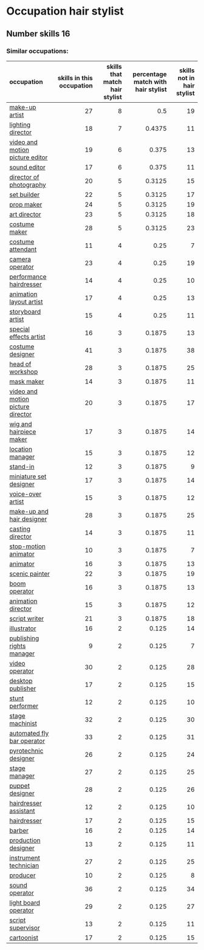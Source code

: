 # Occupation hair stylist
## Number skills 16
### Similar occupations:
| occupation                                                                |   skills in this occupation |   skills that match hair stylist |   percentage match with hair stylist |   skills not in hair stylist |
|:--------------------------------------------------------------------------|----------------------------:|---------------------------------:|-------------------------------------:|-----------------------------:|
| [make-up artist](make-up_artist.md)                                       |                          27 |                                8 |                               0.5    |                           19 |
| [lighting director](lighting_director.md)                                 |                          18 |                                7 |                               0.4375 |                           11 |
| [video and motion picture editor](video_and_motion_picture_editor.md)     |                          19 |                                6 |                               0.375  |                           13 |
| [sound editor](sound_editor.md)                                           |                          17 |                                6 |                               0.375  |                           11 |
| [director of photography](director_of_photography.md)                     |                          20 |                                5 |                               0.3125 |                           15 |
| [set builder](set_builder.md)                                             |                          22 |                                5 |                               0.3125 |                           17 |
| [prop maker](prop_maker.md)                                               |                          24 |                                5 |                               0.3125 |                           19 |
| [art director](art_director.md)                                           |                          23 |                                5 |                               0.3125 |                           18 |
| [costume maker](costume_maker.md)                                         |                          28 |                                5 |                               0.3125 |                           23 |
| [costume attendant](costume_attendant.md)                                 |                          11 |                                4 |                               0.25   |                            7 |
| [camera operator](camera_operator.md)                                     |                          23 |                                4 |                               0.25   |                           19 |
| [performance hairdresser](performance_hairdresser.md)                     |                          14 |                                4 |                               0.25   |                           10 |
| [animation layout artist](animation_layout_artist.md)                     |                          17 |                                4 |                               0.25   |                           13 |
| [storyboard artist](storyboard_artist.md)                                 |                          15 |                                4 |                               0.25   |                           11 |
| [special effects artist](special_effects_artist.md)                       |                          16 |                                3 |                               0.1875 |                           13 |
| [costume designer](costume_designer.md)                                   |                          41 |                                3 |                               0.1875 |                           38 |
| [head of workshop](head_of_workshop.md)                                   |                          28 |                                3 |                               0.1875 |                           25 |
| [mask maker](mask_maker.md)                                               |                          14 |                                3 |                               0.1875 |                           11 |
| [video and motion picture director](video_and_motion_picture_director.md) |                          20 |                                3 |                               0.1875 |                           17 |
| [wig and hairpiece maker](wig_and_hairpiece_maker.md)                     |                          17 |                                3 |                               0.1875 |                           14 |
| [location manager](location_manager.md)                                   |                          15 |                                3 |                               0.1875 |                           12 |
| [stand-in](stand-in.md)                                                   |                          12 |                                3 |                               0.1875 |                            9 |
| [miniature set designer](miniature_set_designer.md)                       |                          17 |                                3 |                               0.1875 |                           14 |
| [voice-over artist](voice-over_artist.md)                                 |                          15 |                                3 |                               0.1875 |                           12 |
| [make-up and hair designer](make-up_and_hair_designer.md)                 |                          28 |                                3 |                               0.1875 |                           25 |
| [casting director](casting_director.md)                                   |                          14 |                                3 |                               0.1875 |                           11 |
| [stop-motion animator](stop-motion_animator.md)                           |                          10 |                                3 |                               0.1875 |                            7 |
| [animator](animator.md)                                                   |                          16 |                                3 |                               0.1875 |                           13 |
| [scenic painter](scenic_painter.md)                                       |                          22 |                                3 |                               0.1875 |                           19 |
| [boom operator](boom_operator.md)                                         |                          16 |                                3 |                               0.1875 |                           13 |
| [animation director](animation_director.md)                               |                          15 |                                3 |                               0.1875 |                           12 |
| [script writer](script_writer.md)                                         |                          21 |                                3 |                               0.1875 |                           18 |
| [illustrator](illustrator.md)                                             |                          16 |                                2 |                               0.125  |                           14 |
| [publishing rights manager](publishing_rights_manager.md)                 |                           9 |                                2 |                               0.125  |                            7 |
| [video operator](video_operator.md)                                       |                          30 |                                2 |                               0.125  |                           28 |
| [desktop publisher](desktop_publisher.md)                                 |                          17 |                                2 |                               0.125  |                           15 |
| [stunt performer](stunt_performer.md)                                     |                          12 |                                2 |                               0.125  |                           10 |
| [stage machinist](stage_machinist.md)                                     |                          32 |                                2 |                               0.125  |                           30 |
| [automated fly bar operator](automated_fly_bar_operator.md)               |                          33 |                                2 |                               0.125  |                           31 |
| [pyrotechnic designer](pyrotechnic_designer.md)                           |                          26 |                                2 |                               0.125  |                           24 |
| [stage manager](stage_manager.md)                                         |                          27 |                                2 |                               0.125  |                           25 |
| [puppet designer](puppet_designer.md)                                     |                          28 |                                2 |                               0.125  |                           26 |
| [hairdresser assistant](hairdresser_assistant.md)                         |                          12 |                                2 |                               0.125  |                           10 |
| [hairdresser](hairdresser.md)                                             |                          17 |                                2 |                               0.125  |                           15 |
| [barber](barber.md)                                                       |                          16 |                                2 |                               0.125  |                           14 |
| [production designer](production_designer.md)                             |                          13 |                                2 |                               0.125  |                           11 |
| [instrument technician](instrument_technician.md)                         |                          27 |                                2 |                               0.125  |                           25 |
| [producer](producer.md)                                                   |                          10 |                                2 |                               0.125  |                            8 |
| [sound operator](sound_operator.md)                                       |                          36 |                                2 |                               0.125  |                           34 |
| [light board operator](light_board_operator.md)                           |                          29 |                                2 |                               0.125  |                           27 |
| [script supervisor](script_supervisor.md)                                 |                          13 |                                2 |                               0.125  |                           11 |
| [cartoonist](cartoonist.md)                                               |                          17 |                                2 |                               0.125  |                           15 |
